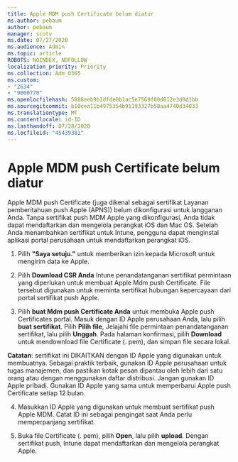 ```yaml
---
title: Apple MDM push Certificate belum diatur
ms.author: pebaum
author: pebaum
manager: scotv
ms.date: 07/27/2020
ms.audience: Admin
ms.topic: article
ROBOTS: NOINDEX, NOFOLLOW
localization_priority: Priority
ms.collection: Adm_O365
ms.custom:
- "2634"
- "9000770"
ms.openlocfilehash: 5888eeb9b1dfde0b1ac5e7569f00d812e3d9d1bb
ms.sourcegitcommit: b10cea11b4975354b91193327b58aa4740d34833
ms.translationtype: MT
ms.contentlocale: id-ID
ms.lasthandoff: 07/28/2020
ms.locfileid: "45439381"
---
```

# <a name="apple-mdm-push-certificate-has-not-been-set-up"></a>Apple MDM push Certificate belum diatur

Apple MDM push Certificate (juga dikenal sebagai sertifikat Layanan pemberitahuan push Apple (APNS)) belum dikonfigurasi untuk langganan Anda. Tanpa sertifikat push MDM Apple yang dikonfigurasi, Anda tidak dapat mendaftarkan dan mengelola perangkat iOS dan Mac OS. Setelah Anda menambahkan sertifikat untuk Intune, pengguna dapat menginstal aplikasi portal perusahaan untuk mendaftarkan perangkat iOS.

1. Pilih **"Saya setuju."** untuk memberikan izin kepada Microsoft untuk mengirim data ke Apple.

2. Pilih **Download CSR Anda** Intune penandatanganan sertifikat permintaan yang diperlukan untuk membuat Apple Mdm push Certificate. File tersebut digunakan untuk meminta sertifikat hubungan kepercayaan dari portal sertifikat push Apple.

3. Pilih **buat Mdm push Certificate Anda** untuk membuka Apple push Certificates portal. Masuk dengan ID Apple perusahaan Anda, lalu pilih **buat sertifikat**. Pilih **Pilih file**, Jelajahi file permintaan penandatanganan sertifikat, lalu pilih **Unggah**. Pada halaman konfirmasi, pilih **Download** untuk mendownload file Certificate (. pem), dan simpan file secara lokal.
 
**Catatan**: sertifikat ini DIKAITKAN dengan ID Apple yang digunakan untuk membuatnya. Sebagai praktik terbaik, gunakan ID Apple perusahaan untuk tugas manajemen, dan pastikan kotak pesan dipantau oleh lebih dari satu orang atau dengan menggunakan daftar distribusi. Jangan gunakan ID Apple pribadi. Gunakan ID Apple yang sama untuk memperbarui Apple push Certificate setiap 12 bulan.
 
4. Masukkan ID Apple yang digunakan untuk membuat sertifikat push Apple MDM. Catat ID ini sebagai pengingat saat Anda perlu memperpanjang sertifikat.

5. Buka file Certificate (. pem), pilih **Open**, lalu pilih **upload**. Dengan sertifikat push, Intune dapat mendaftarkan dan mengelola perangkat Apple.